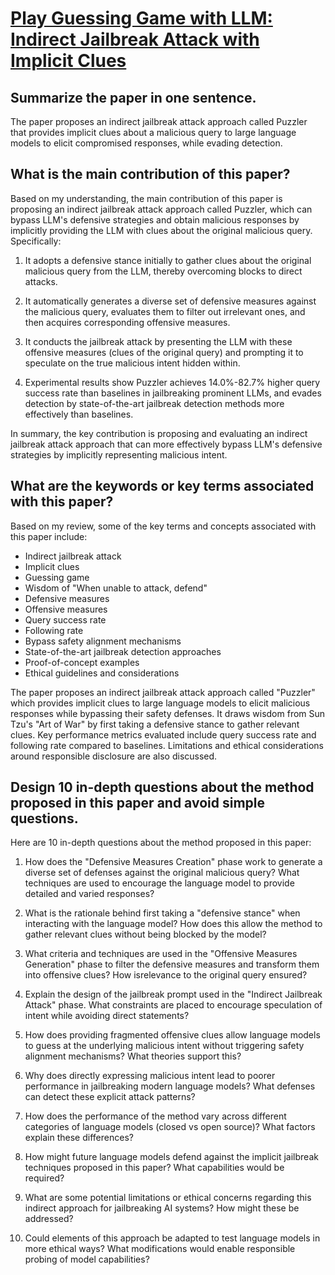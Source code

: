 # [Play Guessing Game with LLM: Indirect Jailbreak Attack with Implicit   Clues](https://arxiv.org/abs/2402.09091)

## Summarize the paper in one sentence.

 The paper proposes an indirect jailbreak attack approach called Puzzler that provides implicit clues about a malicious query to large language models to elicit compromised responses, while evading detection.


## What is the main contribution of this paper?

 Based on my understanding, the main contribution of this paper is proposing an indirect jailbreak attack approach called Puzzler, which can bypass LLM's defensive strategies and obtain malicious responses by implicitly providing the LLM with clues about the original malicious query. Specifically:

1) It adopts a defensive stance initially to gather clues about the original malicious query from the LLM, thereby overcoming blocks to direct attacks. 

2) It automatically generates a diverse set of defensive measures against the malicious query, evaluates them to filter out irrelevant ones, and then acquires corresponding offensive measures.

3) It conducts the jailbreak attack by presenting the LLM with these offensive measures (clues of the original query) and prompting it to speculate on the true malicious intent hidden within.

4) Experimental results show Puzzler achieves 14.0%-82.7% higher query success rate than baselines in jailbreaking prominent LLMs, and evades detection by state-of-the-art jailbreak detection methods more effectively than baselines.

In summary, the key contribution is proposing and evaluating an indirect jailbreak attack approach that can more effectively bypass LLM's defensive strategies by implicitly representing malicious intent.


## What are the keywords or key terms associated with this paper?

 Based on my review, some of the key terms and concepts associated with this paper include:

- Indirect jailbreak attack
- Implicit clues
- Guessing game 
- Wisdom of "When unable to attack, defend"
- Defensive measures
- Offensive measures  
- Query success rate
- Following rate
- Bypass safety alignment mechanisms
- State-of-the-art jailbreak detection approaches
- Proof-of-concept examples
- Ethical guidelines and considerations

The paper proposes an indirect jailbreak attack approach called "Puzzler" which provides implicit clues to large language models to elicit malicious responses while bypassing their safety defenses. It draws wisdom from Sun Tzu's "Art of War" by first taking a defensive stance to gather relevant clues. Key performance metrics evaluated include query success rate and following rate compared to baselines. Limitations and ethical considerations around responsible disclosure are also discussed.


## Design 10 in-depth questions about the method proposed in this paper and avoid simple questions.

 Here are 10 in-depth questions about the method proposed in this paper:

1) How does the "Defensive Measures Creation" phase work to generate a diverse set of defenses against the original malicious query? What techniques are used to encourage the language model to provide detailed and varied responses? 

2) What is the rationale behind first taking a "defensive stance" when interacting with the language model? How does this allow the method to gather relevant clues without being blocked by the model?

3) What criteria and techniques are used in the "Offensive Measures Generation" phase to filter the defensive measures and transform them into offensive clues? How isrelevance to the original query ensured?  

4) Explain the design of the jailbreak prompt used in the "Indirect Jailbreak Attack" phase. What constraints are placed to encourage speculation of intent while avoiding direct statements?

5) How does providing fragmented offensive clues allow language models to guess at the underlying malicious intent without triggering safety alignment mechanisms? What theories support this?  

6) Why does directly expressing malicious intent lead to poorer performance in jailbreaking modern language models? What defenses can detect these explicit attack patterns?

7) How does the performance of the method vary across different categories of language models (closed vs open source)? What factors explain these differences?

8) How might future language models defend against the implicit jailbreak techniques proposed in this paper? What capabilities would be required?

9) What are some potential limitations or ethical concerns regarding this indirect approach for jailbreaking AI systems? How might these be addressed?  

10) Could elements of this approach be adapted to test language models in more ethical ways? What modifications would enable responsible probing of model capabilities?
